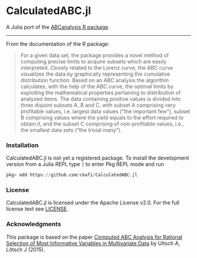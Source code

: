 # CalculatedABC.jl

A Julia port of the [ABCanalysis R package](https://cran.r-project.org/web/packages/ABCanalysis/).

---

From the documentation of the R package:

> For a given data set, the package provides a novel method of computing
> precise limits to acquire subsets which are easily interpreted. Closely
> related to the Lorenz curve, the ABC curve visualizes the data by
> graphically representing the cumulative distribution function. Based on
> an ABC analysis the algorithm calculates, with the help of the ABC curve,
> the optimal limits by exploiting the mathematical properties pertaining
> to distribution of analyzed items. The data containing positive values is
> divided into three disjoint subsets A, B and C, with subset A comprising
> very profitable values, i.e. largest data values ("the important few"),
> subset B comprising values where the yield equals to the effort required
> to obtain it, and the subset C comprising of non-profitable values,
> i.e., the smallest data sets ("the trivial many").

### Installation

CalculatedABC.jl is not yet a registered package.
To install the development version from a Julia REPL type `]` to enter Pkg REPL mode and run

```julia
pkg> add https://github.com/ckafi/CalculatedABC.jl
```

### License

CalculatedABC.jl is licensed under the Apache License v2.0.
For the full license text see [LICENSE](https://github.com/ckafi/CalculatedABC.jl/blob/master/LICENSE).

### Acknowledgments

This package is based on the paper [Computed ABC Analysis for Rational Selection of Most Informative Variables in Multivariate Data](https://journals.plos.org/plosone/article?id=10.1371/journal.pone.0129767) by Ultsch A, Lötsch J (2015).
